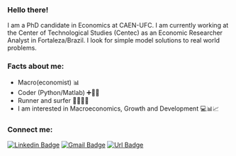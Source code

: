### Hello there!
I am a PhD candidate in Economics at CAEN-UFC. I am currently working at the Center of Technological Studies (Centec) as an Economic Researcher Analyst in Fortaleza/Brazil. I look for simple model solutions to real world problems.

### Facts about me: 
- Macro(economist) 📊
- Coder (Python/Matlab) ➕📐💡
- Runner and surfer 🏃🏻🏄🏻
- I am interested in Macroeconomics, Growth and Development 💻📊📈

### **Connect me:**
[![Linkedin Badge](https://img.shields.io/badge/-LinkedIn-blue?style=flat-square&logo=Linkedin&logoColor=white&link=https://linkedin.com/in/marcos-renan-vasconcelos-magalhaes/)](https://www.linkedin.com/in/marcos-renan-vasconcelos-magalhaes/)
[![Gmail Badge](https://img.shields.io/badge/-Gmail-c14438?style=flat-square&logo=Gmail&logoColor=white&link=mailto:marcosrenan@caen.ufc.br)](mailto:marcosrenan@caen.ufc.br)
[![Url Badge](https://img.shields.io/badge/-Homepage-gray?style=flat-square&logo=About.me&logoColor=white&link=https://marcosrenan.github.io)](https://marcosrenan.github.io)

